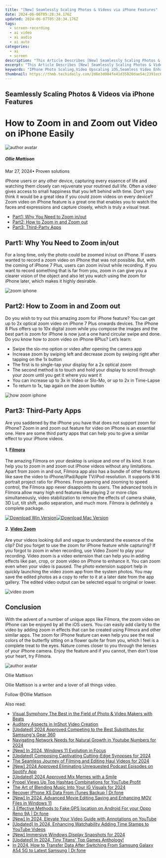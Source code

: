 ```yaml
---
title: "[New] Seamlessly Scaling Photos & Videos via iPhone Features"
date: 2024-06-06T05:28:34.176Z
updated: 2024-06-07T05:28:34.176Z
tags: 
  - screen-recording
  - ai video
  - ai audio
  - ai auto
categories: 
  - ai
  - screen
description: "This Article Describes [New] Seamlessly Scaling Photos & Videos via iPhone Features"
excerpt: "This Article Describes [New] Seamlessly Scaling Photos & Videos via iPhone Features"
keywords: "IPhone Photo Scaling,Video Upscaling iOS,Seamless Video Enhancing,Smooth iPhone Resizing,Photo Quality Boost,IPhone Video Upgrade,Easy Photo Enhancement"
thumbnail: https://thmb.techidaily.com/2d6e3d004fe41d35820dae54c2391ec61920df6e01f9e64b7d28d591e44b8418.png
---
```


## Seamlessly Scaling Photos & Videos via iPhone Features

# How to Zoom in and Zoom out Video on iPhone Easily

![author avatar](https://images.wondershare.com/filmora/article-images/ollie-mattison.jpg)

##### Ollie Mattison

 Mar 27, 2024• Proven solutions

iPhone users or any other device, capturing every essence of life and watching them closely can rejuvenate your routined dull life. Often a video gives access to small happiness that you left behind with time. Don’t you think it would be a great idea if you could zoom videos on every device? Zoom video on iPhone feature is a great one that enables you to watch the faces and expressions and capture closely, which is truly a visual treat.

* [Part1: Why You Need to Zoom in/out](#part1)
* [Part2: How to Zoom in and Zoom out](#part2)
* [Part3: Third-Party Apps](#part3)

## Part1: Why You Need to Zoom in/out

For a long time, only the photo could be zoomed in/out on iPhone. If users wanted to record a zoom video on iPhone that was not possible. But, with the coming of iPhone 7 Plus, users can zoom in/out while recording. If you want to record something that is far from you, zoom in can give you a clearer vision of the object and also let you watch using the zoom for iPhone later, which makes it highly desirable.

![zoom iphone](https://images.wondershare.com/filmora/article-images/iphone-zoom.jpg)

## Part2: How to Zoom in and Zoom out

Do you wish to try out this amazing zoom for iPhone feature? You can get up to 2x optical zoom video on iPhone 7 Plus onwards devices. The iPhone 8 Plus offers up to 10x digital zoom while you compose the images and the best part is zoom for iPhone is now just a one hand circular swipe and done. Do you know how to zoom video on iPhone 8Plus? Let’s learn:

* Swipe the slo-mo option or video after opening the camera app
* Increase zoom by swiping left and decrease zoom by swiping right after tapping on the 1x button
* The first is to single-tap your display for a 2x optical zoom
* The second method is to touch and hold your display to scroll through your zoom until you get it where you want it
* You can increase up to 3x in Video or Slo-Mo, or up to 2x in Time-Lapse
* To return to 1x, tap again on the zoom button

![how zoom iphone](https://images.wondershare.com/filmora/article-images/how-iphone-zoom.jpg)

## Part3: Third-Party Apps

Are you saddened by the iPhone you have that does not support zoom for iPhone? Zoom in and zoom out feature for video on iPhone is an essential one. Here are some third party apps that can help you to give a similar effect to your iPhone videos.

#### 1. [Filmora](https://tools.techidaily.com/wondershare/filmora/download/)

The amazing Filmora on your desktop is unique and one of its kind. It can help you to zoom in and zoom out iPhone videos without any limitations. Apart from zoom in and out, Filmora app also has a bundle of other features like save the video to iPhone/iPad/Apple TV/iPod resolution. It supports 9:16 portrait project ratio for iPhones. From panning and zooming to speed control, the Filmora app never disappoints its users. The advanced tools in Flimora allow many high end features like playing 2 or more clips simultaneously, video stabilization to remove the effects of camera shake, 3D Lut, tilt shift, audio separation, and much more. Filmora is definitely a complete package.

[![Download Win Version](https://images.wondershare.com/filmora/guide/download-btn-win.jpg)](https://tools.techidaily.com/wondershare/filmora/download/)[![Download Mac Version](https://images.wondershare.com/filmora/guide/download-btn-mac.jpg)](https://tools.techidaily.com/wondershare/filmora/download/)

#### 2. [Video Zoom](https://itunes.apple.com/al/app/video-zoom/id949836723?mt=8)

Are your videos looking dull and vague to understand the essence of the clip? Did you forget to use the zoom for iPhone feature while capturing? If you forgot to zoom in when recording, use Video Zoom! to play your recording. Video zoom is a video extension that can help you in adding effects like pan, crop, or zoom video on iPhone to enhance it. You can zoom even when your video is paused. The photo extension support help in quickly launching the video zoom app from the system photos. You may save the edited photos as a copy to refer to it at a later date from the app gallery. The edited video output can be selected equal to original or lower.

![video zoom](https://images.wondershare.com/filmora/article-images/Video-Zoom.JPG)

## Conclusion

With the advent of a number of unique apps like Filmora, the zoom video on iPhone can be enjoyed by all the iOS users. You can easily add clarity to the video by adding zoom in effects that can be created using Filmora and other similar apps. The zoom for iPhone feature can even help you see the real colors of the butterfly sitting on a flower quite far from you, which I feel is a complete treat to the eyes. Nature comes closer to you through the lenses of your iPhone camera. Enjoy the feature and if you cannot, then don’t lose your heart, try Filmora.

![author avatar](https://images.wondershare.com/filmora/article-images/ollie-mattison.jpg)

Ollie Mattison

Ollie Mattison is a writer and a lover of all things video.

Follow @Ollie Mattison


<ins class="adsbygoogle"
     style="display:block"
     data-ad-format="autorelaxed"
     data-ad-client="ca-pub-7571918770474297"
     data-ad-slot="1223367746"></ins>



<ins class="adsbygoogle"
     style="display:block"
     data-ad-client="ca-pub-7571918770474297"
     data-ad-slot="8358498916"
     data-ad-format="auto"
     data-full-width-responsive="true"></ins>


<span class="atpl-alsoreadstyle">Also read:</span>
<div><ul>
<li><a href="https://vp-tips.techidaily.com/visual-symphony-the-best-in-the-field-of-photo-and-video-makers-with-beats/"><u>Visual Symphony  The Best in the Field of Photo & Video Makers with Beats</u></a></li>
<li><a href="https://vp-tips.techidaily.com/auditory-aspects-in-inshot-video-creation/"><u>Auditory Aspects in InShot Video Creation</u></a></li>
<li><a href="https://vp-tips.techidaily.com/updated-2024-approved-competing-to-the-best-substitutes-for-samsungs-gear-360/"><u>[Updated] 2024 Approved  Competing to the Best  Substitutes for Samsung's Gear 360</u></a></li>
<li><a href="https://vp-tips.techidaily.com/navigating-network-needs-for-natural-growth-in-youtube-numbers-for-2024/"><u>Navigating Network Needs for Natural Growth in Youtube Numbers for 2024</u></a></li>
<li><a href="https://vp-tips.techidaily.com/new-in-2024-windows-11-evolution-in-focus/"><u>[New] In 2024, Windows 11 Evolution in Focus</u></a></li>
<li><a href="https://vp-tips.techidaily.com/updated-composing-captivating-cutting-edge-synopses-for-2024/"><u>[Updated] Composing Captivating Cutting-Edge Synopses for 2024</u></a></li>
<li><a href="https://vp-tips.techidaily.com/the-seamless-journey-of-filming-and-editing-haul-videos-for-2024/"><u>The Seamless Journey of Filming and Editing Haul Videos for 2024</u></a></li>
<li><a href="https://vp-tips.techidaily.com/new-2024-approved-eliminating-unrequested-podcast-episodes-on-spotify-app/"><u>[New] 2024 Approved  Eliminating Unrequested Podcast Episodes on Spotify App</u></a></li>
<li><a href="https://vp-tips.techidaily.com/updated-2024-approved-mix-memes-with-a-smile/"><u>[Updated] 2024 Approved  Mix Memes with a Smile</u></a></li>
<li><a href="https://youtube-clips.techidaily.com/propel-views-up-top-hashtag-combinations-for-youtube-profit/"><u>Propel Views Up  Top Hashtag Combinations for YouTube Profit</u></a></li>
<li><a href="https://instagram-clips.techidaily.com/the-art-of-blending-music-into-your-ig-visuals-for-2024/"><u>The Art of Blending Music Into Your IG Visuals for 2024</u></a></li>
<li><a href="https://review-topics.techidaily.com/recover-iphone-xs-data-from-itunes-backup-drfone-by-drfone-ios-data-recovery-ios-data-recovery/"><u>Recover iPhone XS Data From iTunes Backup | Dr.fone</u></a></li>
<li><a href="https://screen-recording.techidaily.com/new-in-2024-advanced-movie-editing-saving-and-enhancing-mov-files-in-windows-11/"><u>[New] In 2024, Advanced Movie Editing  Saving and Enhancing MOV Files in Windows 11</u></a></li>
<li><a href="https://android-location.techidaily.com/3-effective-methods-to-fake-gps-location-on-android-for-your-oppo-reno-9a-drfone-by-drfone-virtual/"><u>3 Effective Methods to Fake GPS location on Android For your Oppo Reno 9A | Dr.fone</u></a></li>
<li><a href="https://facebook-video-share.techidaily.com/new-in-2024-elevate-your-video-guide-with-annotations-on-youtube/"><u>[New] In 2024, Elevate Your Video Guide with Annotations on YouTube</u></a></li>
<li><a href="https://facebook-video-share.techidaily.com/updated-in-2024-enhancing-watchability-adding-time-stamps-to-youtube-videos/"><u>[Updated] In 2024, Enhancing Watchability  Adding Time Stamps to YouTube Videos</u></a></li>
<li><a href="https://screen-sharing-recording.techidaily.com/new-immersive-windows-display-snapshots-for-2024/"><u>[New] Immersive Windows Display Snapshots for 2024</u></a></li>
<li><a href="https://desktop-recording.techidaily.com/1716069308273-updated-in-2024-tiny-titans-top-games-anthology/"><u>[Updated] In 2024, Tiny Titans' Top Games Anthology!</u></a></li>
<li><a href="https://android-transfer.techidaily.com/in-2024-how-to-transfer-data-after-switching-from-samsung-galaxy-a54-5g-to-latest-samsung-drfone-by-drfone-transfer-from-android-transfer-from-android/"><u>In 2024, How to Transfer Data After Switching From Samsung Galaxy A54 5G to Latest Samsung | Dr.fone</u></a></li>
</ul></div>
